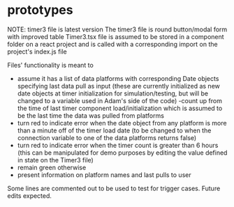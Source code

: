 # prototypes
NOTE: timer3 file is latest version
The timer3 file is round button/modal form with improved table
Timer3.tsx file is assumed to be stored in a component folder on a react project and is called with a corresponding import on the project's index.js file

Files' functionality is meant to
- assume it has a list of data platforms with corresponding Date objects specifying last data pull as input (these are currently initialized as new date objects at timer initialization for simulation/testing, but will be changed to a variable used in Adam's side of the code)
-count up from the time of last timer component load/initialization which is assumed to be the last time the data was pulled from platforms
- turn red to indicate error when the date object from any platform is more than a minute off of the timer load date (to be changed to when the connection variable to one of the data platforms returns false)
- turn red to indicate error when the timer count is greater than 6 hours (this can be manipulated for demo purposes by editing the value defined in state on the Timer3 file)
- remain green otherwise
- present information on platform names and last pulls to user

Some lines are commented out to be used to test for trigger cases. 
Future edits expected. 
